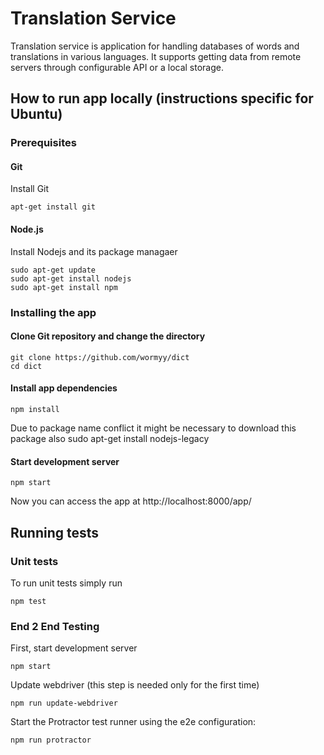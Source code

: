 # Translation Service

Translation service is application for handling databases of words and translations in various languages. It supports getting data from remote servers through configurable API or a local storage.

## How to run app locally (instructions specific for Ubuntu)

### Prerequisites

#### Git

Install Git

    apt-get install git

#### Node.js
Install Nodejs and its package managaer

    sudo apt-get update
    sudo apt-get install nodejs
    sudo apt-get install npm

### Installing the app

#### Clone Git repository and change the directory

    git clone https://github.com/wormyy/dict
    cd dict


#### Install app dependencies

    npm install

Due to package name conflict it might be necessary to download this package also
    sudo apt-get install nodejs-legacy

#### Start development server

    npm start

 Now you can access the app at http://localhost:8000/app/

## Running tests

### Unit tests

To run unit tests simply run

    npm test


### End 2 End Testing

First, start development server

    npm start



Update webdriver (this step is needed only for the first time)

    npm run update-webdriver

 Start the Protractor test runner using the e2e configuration:

    npm run protractor
